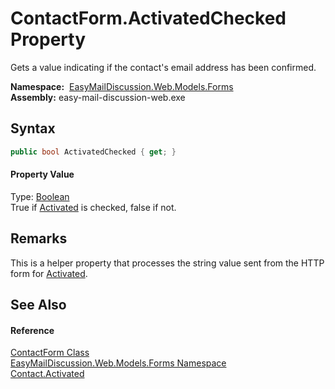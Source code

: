 ContactForm.ActivatedChecked Property
=====================================
Gets a value indicating if the contact's email address has been confirmed.

  **Namespace:**  [EasyMailDiscussion.Web.Models.Forms][1]  
  **Assembly:** easy-mail-discussion-web.exe

Syntax
------

```csharp
public bool ActivatedChecked { get; }
```

#### Property Value
Type: [Boolean][2]  
 True if [Activated][3] is checked, false if not. 

Remarks
-------
 This is a helper property that processes the string value sent from the HTTP form for [Activated][3]. 

See Also
--------

#### Reference
[ContactForm Class][4]  
[EasyMailDiscussion.Web.Models.Forms Namespace][1]  
[Contact.Activated][5]  

[1]: ../README.md
[2]: https://docs.microsoft.com/dotnet/api/system.boolean
[3]: Activated.md
[4]: README.md
[5]: ../../EasyMailDiscussion.Common.Database/Contact/Activated.md